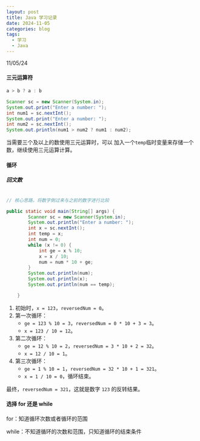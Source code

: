 ```yaml
---
layout: post
title: Java 学习记录
date: 2024-11-05
categories: blog
tags:
  - 学习
  - Java
---
```

11/05/24
#### 三元运算符

```java
a > b ? a : b

Scanner sc = new Scanner(System.in);  
System.out.print("Enter a number: ");  
int num1 = sc.nextInt();  
System.out.print("Enter a number: ");  
int num2 = sc.nextInt();  
System.out.println(num1 > num2 ? num1 : num2);
```

当需要三个及以上的数使用三元运算时，可以 加入一个`temp`临时变量来存储一个数，继续使用三元运算计算。



#### 循环

##### 回文数

```java

// 核心思路，将数字倒过来与之前的数字进行比较

public static void main(String[] args) {
        Scanner sc = new Scanner(System.in);
        System.out.println("Enter a number: ");
        int x = sc.nextInt();
        int temp = x;
        int num = 0;
        while (x != 0) {
            int ge = x % 10;
            x = x / 10;
            num = num * 10 + ge;
        }
        System.out.println(num);
        System.out.println(x);
        System.out.println(num == temp);

    }

```

1. 初始时，`x = 123`，`reversedNum = 0`。
2. 第一次循环：
   - `ge = 123 % 10 = 3`，`reversedNum = 0 * 10 + 3 = 3`。
   - `x = 123 / 10 = 12`。
3. 第二次循环：
   - `ge = 12 % 10 = 2`，`reversedNum = 3 * 10 + 2 = 32`。
   - `x = 12 / 10 = 1`。
4. 第三次循环：
   - `ge = 1 % 10 = 1`，`reversedNum = 32 * 10 + 1 = 321`。
   - `x = 1 / 10 = 0`，循环结束。

最终，`reversedNum = 321`，这就是数字 `123` 的反转结果。

#### 选择 for 还是 while

for：知道循环次数或者循环的范围

while：不知道循环的次数和范围，只知道循环的结束条件



